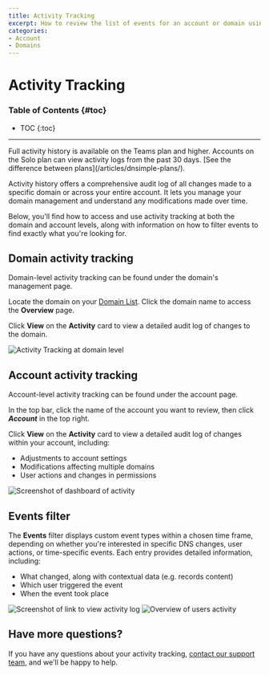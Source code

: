 ```yaml
---
title: Activity Tracking
excerpt: How to review the list of events for an account or domain using our audit log feature.
categories:
- Account
- Domains
---
```


# Activity Tracking

### Table of Contents {#toc}

* TOC
{:toc}

---

<info>
Full activity history is available on the Teams plan and higher. Accounts on the Solo plan can view activity logs from the past 30 days. [See the difference between plans](/articles/dnsimple-plans/).
</info>

Activity history offers a comprehensive audit log of all changes made to a specific domain or across your entire account. It lets you manage your domain management and understand any modifications made over time.

Below, you'll find how to access and use activity tracking at both the domain and account levels, along with information on how to filter events to find exactly what you're looking for.

## Domain activity tracking

Domain-level activity tracking can be found under the domain's management page.

Locate the domain on your [Domain List](/articles/domain-list/). Click the domain name to access the **Overview** page.

Click **View** on the **Activity** card to view a detailed audit log of changes to the domain.

![Activity Tracking at domain level](/files/activity-tracking-1.png)

## Account activity tracking

Account-level activity tracking can be found under the account page.

In the top bar, click the name of the account you want to review, then click **_Account_** in the top right.

Click **View** on the **Activity** card to view a detailed audit log of changes within your account, including:

- Adjustments to account settings
- Modifications affecting multiple domains
- User actions and changes in permissions

![Screenshot of dashboard of activity](/files/activity-tracking-dashboard.png)

## Events filter

The **Events** filter displays custom event types within a chosen time frame, depending on whether you're interested in specific DNS changes, user actions, or time-specific events. Each entry provides detailed information, including:

- What changed, along with contextual data (e.g. records content)
- Which user triggered the event
- When the event took place

![Screenshot of link to view activity log](/files/view-activity-log.png)
![Overview of users activity](/files/user-activity-log.png)

## Have more questions?

If you have any questions about your activity tracking, [contact our support team](https://dnsimple.com/feedback), and we'll be happy to help.

